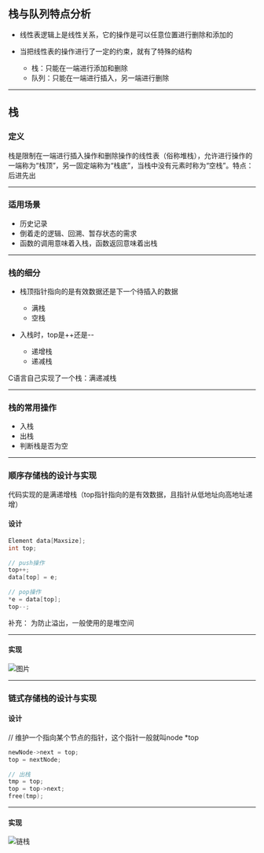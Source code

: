 ## 栈与队列特点分析

-    线性表逻辑上是线性关系，它的操作是可以任意位置进行删除和添加的
    
-   当把线性表的操作进行了一定的约束，就有了特殊的结构
	- 栈：只能在一端进行添加和删除
	-   队列：只能在一端进行插入，另一端进行删除

---

## 栈

### 定义

栈是限制在一端进行插入操作和删除操作的线性表（俗称堆栈），允许进行操作的一端称为“栈顶”，另一固定端称为“栈底”，当栈中没有元素时称为“空栈”。特点：后进先出

---

### 适用场景

-   历史记录
-   倒着走的逻辑、回溯、暂存状态的需求
-   函数的调用意味着入栈，函数返回意味着出栈
---

### 栈的细分

-   栈顶指针指向的是有效数据还是下一个待插入的数据
	-   满栈
	-   空栈

-   入栈时，top是++还是--
	-   递增栈
	-   递减栈
    
C语言自己实现了一个栈：满递减栈

---

### 栈的常用操作

-   入栈
-   出栈
-   判断栈是否为空
    
---

### 顺序存储栈的设计与实现

代码实现的是满递增栈（top指针指向的是有效数据，且指针从低地址向高地址递增）

#### 设计
```c++
Element data[Maxsize];  
int top;  
​  
// push操作  
top++;  
data[top] = e;  
​  
// pop操作  
*e = data[top];  
top--;

```
补充： 为防止溢出，一般使用的是堆空间

---

#### 实现

![图片](https://shinax.oss-cn-hangzhou.aliyuncs.com/202301142008140.png)

---

### 链式存储栈的设计与实现

#### 设计

// 维护一个指向某个节点的指针，这个指针一般就叫node *top  
```c++
newNode->next = top;  
top = nextNode;  
​  
// 出栈  
tmp = top;  
top = top->next;  
free(tmp);
```

---

#### 实现

![链栈](https://shinax.oss-cn-hangzhou.aliyuncs.com/202301142007089.png)